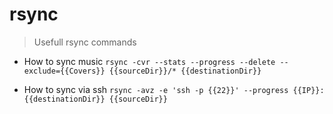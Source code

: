 # rsync

> Usefull rsync commands

- How to sync music
`rsync -cvr --stats --progress --delete --exclude={{Covers}} {{sourceDir}}/* {{destinationDir}}`

- How to sync via ssh
`rsync -avz -e 'ssh -p {{22}}' --progress {{IP}}:{{destinationDir}} {{sourceDir}}`
